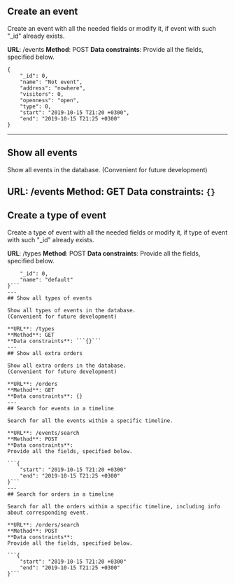## Create an event

Create an event with all the needed fields or modify it, if event with such "_id" already exists.

**URL**: /events
**Method**: POST
**Data constraints**:
Provide all the fields, specified below.

```
{
	"_id": 0, 
	"name": "Not event", 
	"address": "nowhere", 
	"visitors": 0, 
	"openness": "open", 
	"type": 0,
	"start": "2019-10-15 T21:20 +0300",
	"end": "2019-10-15 T21:25 +0300"
}
```
---
## Show all events

Show all events in the database. 
(Convenient for future development)

**URL**: /events
**Method**: GET
**Data constraints**: ```{}```
---
## Create a type of event 

Create a type of event with all the needed fields or modify it, if type of event with such "_id" already exists.

**URL**: /types
**Method**: POST
**Data constraints**:
Provide all the fields, specified below.

```{
	"_id": 0,
	"name": "default" 
}```
---
## Show all types of events

Show all types of events in the database. 
(Convenient for future development)

**URL**: /types
**Method**: GET
**Data constraints**: ```{}```
---
## Show all extra orders

Show all extra orders in the database.
(Convenient for future development)

**URL**: /orders
**Method**: GET
**Data constraints**: {}
---
## Search for events in a timeline

Search for all the events within a specific timeline.

**URL**: /events/search
**Method**: POST
**Data constraints**:
Provide all the fields, specified below.

```{
	"start": "2019-10-15 T21:20 +0300"
	"end": "2019-10-15 T21:25 +0300"
}```
---
## Search for orders in a timeline

Search for all the orders within a specific timeline, including info about corresponding event.

**URL**: /orders/search
**Method**: POST
**Data constraints**:
Provide all the fields, specified below.

```{
	"start": "2019-10-15 T21:20 +0300"
	"end": "2019-10-15 T21:25 +0300"
}```
